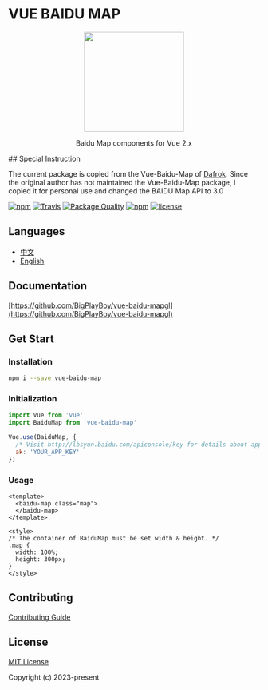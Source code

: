 # VUE BAIDU MAP

<p align="center">
  <img src="https://dafrok.github.io/vue-baidu-map/favicon.png" width="200px">
</p>
<p align="center">Baidu Map components for Vue 2.x</p>
## Special Instruction

The current package is copied from the Vue-Baidu-Map of [Dafrok](https://github.com/Dafrok/vue-baidu-map). Since the original author has not maintained the Vue-Baidu-Map package, I copied it for personal use and changed the BAIDU Map API to 3.0


[![npm](https://img.shields.io/npm/v/vue-baidu-map.svg)]()
[![Travis](https://img.shields.io/travis/Dafrok/vue-baidu-map.svg)]()
[![Package Quality](http://npm.packagequality.com/shield/vue-baidu-map.svg)](http://packagequality.com/#?package=vue-baidu-mapgl)
[![npm](https://img.shields.io/npm/dm/vue-baidu-map.svg)]()
[![license](https://img.shields.io/github/license/dafrok/vue-baidu-map.svg)]()

## Languages

- [中文](https://github.com/BigPlayBoy/vue-baidu-mapgl/blob/main/README.zh.md)
- [English](https://github.com/BigPlayBoy/vue-baidu-mapgl/blob/main/README.md)

## Documentation

[https://github.com/BigPlayBoy/vue-baidu-mapgl](https://github.com/BigPlayBoy/vue-baidu-mapgl)

## Get Start

### Installation

```bash
npm i --save vue-baidu-map
```

### Initialization

```javascript
import Vue from 'vue'
import BaiduMap from 'vue-baidu-map'

Vue.use(BaiduMap, {
  /* Visit http://lbsyun.baidu.com/apiconsole/key for details about app key. */
  ak: 'YOUR_APP_KEY'
})
```

### Usage

```vue
<template>
  <baidu-map class="map">
  </baidu-map>
</template>

<style>
/* The container of BaiduMap must be set width & height. */
.map {
  width: 100%;
  height: 300px;
}
</style>
```

## Contributing

[Contributing Guide](https://github.com/BigPlayBoy/vue-baidu-mapgl/blob/master/CONTRIBUTING.md)


## License

[MIT License](https://opensource.org/licenses/MIT)

Copyright (c) 2023-present